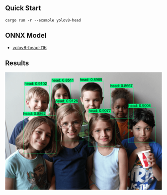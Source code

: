 ## Quick Start

```shell
cargo run -r --example yolov8-head
```

## ONNX Model

- [yolov8-head-f16](https://github.com/jamjamjon/assets/releases/download/v0.0.1/yolov8-head-f16.onnx)  


## Results

![](./demo.png)
